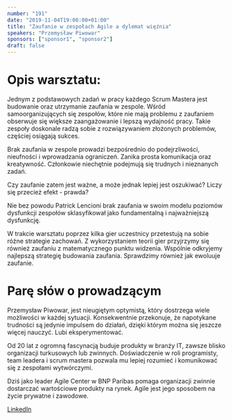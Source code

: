 ```yaml
---
number: "191"
date: "2019-11-04T19:00:00+01:00"
title: "Zaufanie w zespołach Agile a dylemat więźnia"
speakers: "Przemysław Piwowar"
sponsors: ["sponsor1", "sponsor2"]
draft: false
---
```


# Opis warsztatu:

Jednym z podstawowych zadań w pracy każdego Scrum Mastera jest budowanie oraz utrzymanie zaufania w zespole. Wśród samoorganizujących się zespołów, które nie mają problemu z zaufaniem obserwuje się większe zaangażowanie i lepszą wydajność pracy. Takie zespoły doskonale radzą sobie z rozwiązywaniem złożonych problemów, częściej osiągają sukces.

Brak zaufania w zespole prowadzi bezpośrednio do podejrzliwości, nieufności i wprowadzania ograniczeń. Zanika prosta komunikacja oraz kreatywność. Członkowie niechętnie podejmują się trudnych i nieznanych zadań.

Czy zaufanie zatem jest ważne, a może jednak lepiej jest oszukiwać? Liczy się przecież efekt - prawda?

Nie bez powodu Patrick Lencioni brak zaufania w swoim modelu poziomów dysfunkcji zespołów sklasyfikował jako fundamentalną i najważniejszą dysfunkcję.

W trakcie warsztatu poprzez kilka gier uczestnicy przetestują na sobie różne strategie zachowań. Z wykorzystaniem teorii gier przyjrzymy się również zaufaniu z matematycznego punktu widzenia.
Wspólnie odkryjemy najlepszą strategię budowania zaufania. Sprawdzimy również jak ewoluuje zaufanie.

# Parę słów o prowadzącym

Przemysław Piwowar,
jest nieugiętym optymistą, który dostrzega wiele możliwości w każdej sytuacji. Konsekwentnie przekonuje, że napotykane trudności są jedynie impulsem do działań, dzięki którym można się jeszcze więcej nauczyć. Lubi eksperymentować.

Od 20 lat z ogromną fascynacją buduje produkty w branży IT, zawsze blisko organizacji turkusowych lub zwinnych. Doświadczenie w roli programisty, team leadera i scrum mastera pozwala mu lepiej rozumieć i komunikować się z zespołami wytwórczymi.

Dziś jako leader Agile Center w BNP Paribas pomaga organizacji zwinnie dostarczać wartościowe produkty na rynek. Agile jest jego sposobem na życie prywatne i zawodowe.

[LinkedIn](https://www.linkedin.com/in/przemyslaw-piwowar/)